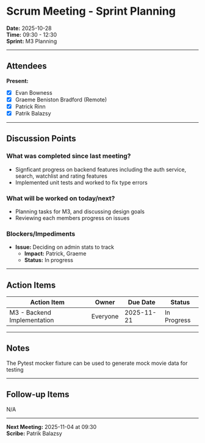 # Scrum Meeting - Sprint Planning

**Date:** 2025-10-28  
**Time:** 09:30 - 12:30  
**Sprint:** M3 Planning

---

## Attendees

**Present:**
- [x] Evan Bowness
- [x] Graeme Beniston Bradford (Remote)
- [x] Patrick Rinn
- [x] Patrik Balazsy

---

## Discussion Points

### What was completed since last meeting?
- Signficant progress on backend features including the auth service, search, watchlist and rating features
- Implemented unit tests and worked to fix type errors 

### What will be worked on today/next?
- Planning tasks for M3, and discussing design goals
- Reviewing each members progress on issues

### Blockers/Impediments
- **Issue:** Deciding on admin stats to track
  - **Impact:** Patrick, Graeme
  - **Status:** In progress

---

## Action Items

| Action Item | Owner | Due Date | Status |
|-------------|-------|----------|--------|
| M3 - Backend Implementation | Everyone | 2025-11-21 | In Progress |

---

## Notes

The Pytest mocker fixture can be used to generate mock movie data for testing

---

## Follow-up Items

N/A

---

**Next Meeting:** 2025-11-04 at 09:30  
**Scribe:** Patrik Balazsy
